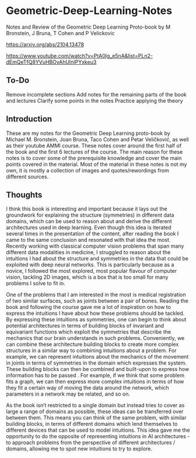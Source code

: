 # Geometric-Deep-Learning-Notes
Notes and Review of the Geometric Deep Learning Proto-book by M Bronstein, J Bruna, T Cohen and P Velickovic

https://arxiv.org/abs/2104.13478

https://www.youtube.com/watch?v=PtA0lg_e5nA&list=PLn2-dEmQeTfQ8YVuHBOvAhUlnIPYxkeu3

## To-Do
Remove incomplete sections
Add notes for the remaining parts of the book and lectures
Clarify some points in the notes
Practice applying the theory

## Introduction
These are my notes for the Geometric Deep Learning proto-book by Michael M. Bronstein, Joan Bruna, Taco Cohen and Petar Veličković, as well as their youtube AMMI course. These notes cover around the first half of the book and the first 6 lectures of the course. The main reason for these notes is to cover some of the prerequisite knowledge and cover the main points covered in the material. Most of the material in these notes is not my own, it is mostly a collection of images and quotes/rewordings from different sources.

## Thoughts
I think this book is interesting and important because it lays out the groundwork for explaining the structure (symmetries) in different data domains, which can be used to reason about and derive the different architectures used in deep learning. Even though this idea is iterated several times in the presentation of the content, after reading the book I came to the same conclusion and resonated with that idea the most. Recently working with classical computer vision problems that span many different data modalities in medicine, I struggled to reason about the intuitions I had about the structure and symmetries in the data that could be exploited with deep neural networks. This is particularly because as a novice, I followed the most explored, most popular flavour of computer vision, tackling 2D images, which is a box that is too small for many problems I solve to fit in.

One of the problems that I am interested in the most is medical registration of two similar surfaces, such as joints between a pair of bones. Reading the book and following the course gave me a lot of inspiration on how to express the intuitions I have about how these problems should be tackled. By expressing these intuitions as symmetries, one can begin to think about potential architectures in terms of building blocks of invariant and equivariant functions which exploit the symmetries that describe the mechanics that our brain understands in such problems. Conveniently, we can combine these architecture building blocks to create more complex structures in a similar way to combining intuitions about a problem. For example, we can represent intuitions about the mechanics of the movement in joints in terms of symmetries in the domain which expresses the system. These building blocks can then be combined and built-upon to express how information has to be passed . For example, if we think that some problem fits a graph, we can then express more complex intuitions in terms of how they fit a certain way of moving the data around the network, which parameters in a network may be related, and so on. 

As the book isn’t restricted to a single domain but instead tries to cover as large a range of domains as possible, these ideas can be transferred over between them. This means you can think of the same problem, with similar building blocks, in terms of different domains which lend themselves to different devices that can be used to model intuitions. This idea gave me the opportunity to do the opposite of representing intuitions in AI architectures - to approach problems from the perspective of different architectures / domains, allowing me to spot new intuitions to try to explore. 
